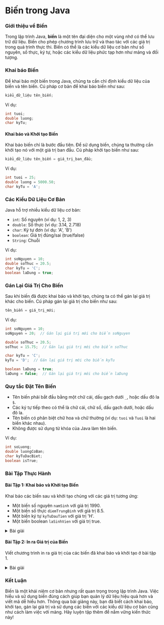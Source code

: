 # Biến trong Java

### Giới thiệu về Biến

Trong lập trình Java, **biến** là một tên đại diện cho một vùng nhớ có thể lưu trữ dữ liệu. Biến cho phép chương trình lưu trữ và thao tác với các giá trị trong quá trình thực thi. Biến có thể là các kiểu dữ liệu cơ bản như số nguyên, số thực, ký tự, hoặc các kiểu dữ liệu phức tạp hơn như mảng và đối tượng.

### Khai báo Biến

Để khai báo một biến trong Java, chúng ta cần chỉ định kiểu dữ liệu của biến và tên biến. Cú pháp cơ bản để khai báo biến như sau:

```java
kiểu_dữ_liệu tên_biến;
```

Ví dụ:

```java
int tuoi;
double luong;
char kyTu;
```

#### Khai báo và Khởi tạo Biến

Khai báo biến chỉ là bước đầu tiên. Để sử dụng biến, chúng ta thường cần khởi tạo nó với một giá trị ban đầu. Cú pháp khởi tạo biến như sau:

```java
kiểu_dữ_liệu tên_biến = giá_trị_ban_đầu;
```

Ví dụ:

```java
int tuoi = 25;
double luong = 5000.50;
char kyTu = 'A';
```

### Các Kiểu Dữ Liệu Cơ Bản

Java hỗ trợ nhiều kiểu dữ liệu cơ bản:

* `int`: Số nguyên (ví dụ: 1, 2, 3)
* `double`: Số thực (ví dụ: 3.14, 2.718)
* `char`: Ký tự đơn (ví dụ: 'A', 'B')
* `boolean`: Giá trị đúng/sai (true/false)
* `String`: Chuỗi

Ví dụ:

```java
int soNguyen = 10;
double soThuc = 20.5;
char kyTu = 'C';
boolean laDung = true;
```

### Gán Lại Giá Trị Cho Biến

Sau khi biến đã được khai báo và khởi tạo, chúng ta có thể gán lại giá trị khác cho biến. Cú pháp gán lại giá trị cho biến như sau:

```java
tên_biến = giá_trị_mới;
```

Ví dụ:

```java
int soNguyen = 10;
soNguyen = 20;  // Gán lại giá trị mới cho biến soNguyen

double soThuc = 20.5;
soThuc = 15.75;  // Gán lại giá trị mới cho biến soThuc

char kyTu = 'C';
kyTu = 'D';  // Gán lại giá trị mới cho biến kyTu

boolean laDung = true;
laDung = false;  // Gán lại giá trị mới cho biến laDung
```

### Quy tắc Đặt Tên Biến

* Tên biến phải bắt đầu bằng một chữ cái, dấu gạch dưới `_`, hoặc dấu đô la `$`.
* Các ký tự tiếp theo có thể là chữ cái, chữ số, dấu gạch dưới, hoặc dấu đô la.
* Tên biến có phân biệt chữ hoa và chữ thường (ví dụ: `tuoi` và `Tuoi` là hai biến khác nhau).
* Không được sử dụng từ khóa của Java làm tên biến.

Ví dụ:

```java
int soLuong;
double luongCoBan;
char kyTuDacBiet;
boolean isTrue;
```

### Bài Tập Thực Hành

#### Bài Tập 1: Khai báo và Khởi tạo Biến

Khai báo các biến sau và khởi tạo chúng với các giá trị tương ứng:

* Một biến số nguyên `namSinh` với giá trị 1990.
* Một biến số thực `diemTrungBinh` với giá trị 8.5.
* Một biến ký tự `kyTuDauTien` với giá trị 'H'.
* Một biến boolean `laSinhVien` với giá trị true.

<details>

<summary>Bài giải</summary>

```java
public class Main {
    public static void main(String[] args) {
        int namSinh = 1990;
        double diemTrungBinh = 8.5;
        char kyTuDauTien = 'H';
        boolean laSinhVien = true;
    }
}
```



</details>

#### Bài Tập 2: In ra Giá trị của Biến

Viết chương trình in ra giá trị của các biến đã khai báo và khởi tạo ở bài tập 1.

<details>

<summary>Bài giải</summary>

```java
public class Main {
    public static void main(String[] args) {
        int namSinh = 1990;
        double diemTrungBinh = 8.5;
        char kyTuDauTien = 'H';
        boolean laSinhVien = true;

        System.out.println("Nam Sinh: " + namSinh);
        System.out.println("Diem Trung Binh: " + diemTrungBinh);
        System.out.println("Ky Tu Dau Tien: " + kyTuDauTien);
        System.out.println("La Sinh Vien: " + laSinhVien);
    }
}
```



</details>

### Kết Luận

Biến là một khái niệm cơ bản nhưng rất quan trọng trong lập trình Java. Việc hiểu và sử dụng biến đúng cách giúp bạn quản lý dữ liệu hiệu quả hơn và viết mã dễ hiểu hơn. Thông qua bài giảng này, bạn đã biết cách khai báo, khởi tạo, gán lại giá trị và sử dụng các biến với các kiểu dữ liệu cơ bản cũng như cách làm việc với mảng. Hãy luyện tập thêm để nắm vững kiến thức này!
